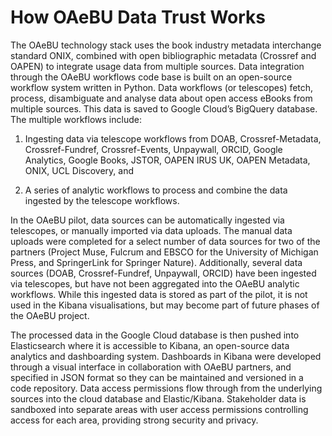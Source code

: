 How OAeBU Data Trust Works
==========================

The OAeBU technology stack uses the book industry metadata interchange standard ONIX, combined with open bibliographic metadata (Crossref and OAPEN) to integrate usage data from multiple sources. Data integration through the OAeBU workflows code base is built on an open-source workflow system written in Python. Data workflows (or telescopes) fetch, process, disambiguate and analyse data about open access eBooks from multiple sources. This data is saved to Google Cloud’s BigQuery database. The multiple workflows include: 

 1. Ingesting data via telescope workflows from DOAB, Crossref-Metadata, Crossref-Fundref, Crossref-Events, Unpaywall, ORCID, Google Analytics, Google Books, JSTOR, OAPEN IRUS UK, OAPEN Metadata, ONIX, UCL Discovery, and

 2.	A series of analytic workflows to process and combine the data ingested by the telescope workflows.

In the OAeBU pilot, data sources can be automatically ingested via telescopes, or manually imported via data uploads. The manual data uploads were completed for a select number of data sources for two of the partners (Project Muse, Fulcrum and EBSCO for the University of Michigan Press, and SpringerLink for Springer Nature). Additionally, several data sources (DOAB, Crossref-Fundref, Unpaywall, ORCID) have been ingested via telescopes, but have not been aggregated into the OAeBU analytic workflows. While this ingested data is stored as part of the pilot, it is not used in the Kibana visualisations, but may become part of future phases of the OAeBU project. 

The processed data in the Google Cloud database is then pushed into Elasticsearch where it is accessible to Kibana, an open-source data analytics and dashboarding system. Dashboards in Kibana were developed through a visual interface in collaboration with OAeBU partners, and specified in JSON format so they can be maintained and versioned in a code repository. Data access permissions flow through from the underlying sources into the cloud database and Elastic/Kibana. Stakeholder data is sandboxed into separate areas with user access permissions controlling access for each area, providing strong security and privacy. 

